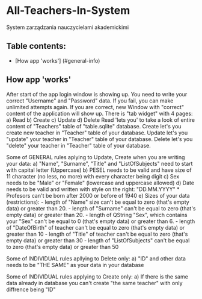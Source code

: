 # All-Teachers-In-System
System zarządzania nauczycielami akademickimi

## Table contents:
* [How app 'works'] (#general-info)

## How app 'works'
After start of the app login window is showing up. You need to write your correct "Username" and "Password" data.
If you fail, you can make unlimited attempts again.
If you are correct, new Window with "correct" content of the application will show up.
There is "tab widget" with 4 pages:
a) Read
b) Create
c) Update
d) Delete
Read 'lets you' to take a look of entire content of "Teachers" table of "table.sqlite" database.
Create let's you create new teacher in "Teacher" table of your database.
Update let's you "update" your teacher in "Teacher" table of your database.
Delete let's you "delete" your teacher in "Teacher" table of your database.

Some of GENERAL rules aplying to Update, Create  when you are writing your data:
a) "Name", "Surname", "Title" and "ListOfSubjects" need to start with capital letter (Uppercase)
b) PESEL needs to be valid and have size of 11 character (no less, no more) with every character being digit
c) Sex needs to be "Male" or "Female" (lowercase and uppercase allowed)
d) Date needs to be valid and written with style on the right: "DD.MM.YYYY"
    * Profesors can't be born after 2000 or before of 1940 
e) Sizes of your data (restrictions):
    - length of "Name" size can't be equal to zero (that's empty data) or greater than 20.
    - length of "Surname" can't be equal to zero (that's empty data) or greater than 20.
    - length of QString "Sex", which contains your "Sex" can't be equal to 0 (that's empty data)  or greater than 6.
    - length of "DateOfBirth" of teacher can't be equal to zero (that's empty data)  or greater than 10
    - length of "Title" of teacher can't be equal to zero (that's empty data) or greater than 30
    - length of "ListOfSubjects" can't be equal to zero  (that's empty data) or greater than 50

Some of INDIVIDUAL rules apllying to Delete only:
a) "ID" and other data needs to be "THE SAME" as your data in your database

Some of INDIVIDUAL rules applying to Create only:
a) If there is the same data already in database you can't create "the same teacher" with only diffrence being "ID"



